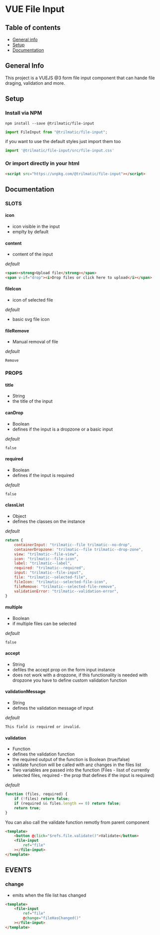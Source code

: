 # VUE File Input
## Table of contents
* [General info](#general-info)
* [Setup](#setup)
* [Documentation](#documentation)

## General Info
This project is a VUEJS @3 form file input component that can hande file draging, validation and more.

## Setup

### Install via NPM

```console
npm install --save @trilmatic/file-input
```

```js
import FileInput from "@trilmatic/file-input";
```

if you want to use the default styles just import them too

```js
import '@trilmatic/file-input/src/file-input.css'
```

### Or import directly in your html

```html
<script src="https://unpkg.com/@trilmatic/file-input"></script>
```

## Documentation

### SLOTS

#### icon
 - icon visible in the input
 - emplty by default
#### content  
- content of the input

*default*

```html
<span><strong>Upload file</strong></span>
<span v-if="drop"><i>Drop files or click here to upload</i></span>
```
#### fileIcon 
- icon of selected file

*default*

- basic svg file icon
#### fileRemove 
- Manual removal of file

*default*

`Remove`

### PROPS
#### title 
- String
- the title of the input
#### canDrop

- Boolean
- defines if the input is a dropzone or a basic input

*default*

`false`

#### required

- Boolean
- defines if the input is required

*default*

`false`
#### classList 
- Object
- defines the classes on the instance

*default*

```js
return {
    containerInput: "trilmatic--file trilmatic--no-drop",
    containerDropzone: "trilmatic--file trilmatic--drop-zone",
    view: "trilmatic--file-view",
    icon: "trilmatic--file-icon",
    label: "trilmatic--label",
    required: "trilmatic--required",
    input: "trilmatic--file-input",
    file: "trilmatic--selected-file",
    fileIcon: "trilmatic--selected-file-icon",
    fileRemove: "trilmatic--selected-file-remove",
    validationError: "trilmatic--validation-error",
}
```
#### multiple

- Boolean
- if multiple files can be selected

*default*

`false`
#### accept

- String
- defiles the accept prop on the form input instance
- does not work with a dropzone, if this functionality is needed with dropzone you have to define custom validation function
#### validationMessage

- String
- defines the validation message of input

*default*

`This field is required or invalid.`
#### validation

- Function
- defines the validation function
- the required output of the function is Boolean (true/false)
- validate function will be called with anz changes in the files list
- Two variables are passed into the function (Files - lisst of currently selected files, required - the prop that defines if the input is required)

*default*

```js
function (files, required) {
    if (!files) return false;
    if (required && files.length == 0) return false;
    return true;
}
```

You can also call the validate function remotly from parent component

```html
<template>
    <button @click="$refs.file.validate()">Validate</button>
    <file-input
        ref="file"
    ></file-input>
</template>
```


## EVENTS

### change
- emits when the file list has changed

```html
<template>
    <file-input
        ref="file"
        @change="fileHasChanged()"
    ></file-input>
</template>
```

